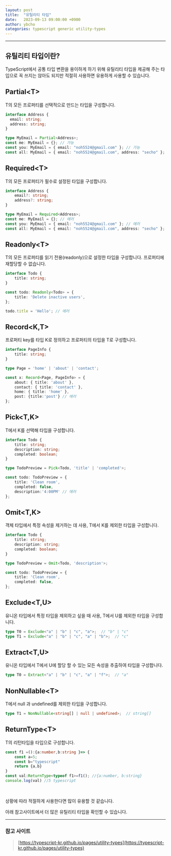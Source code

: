 ```yaml
---
layout: post
title:  "유틸리티 타입"
date:   2023-09-13 09:00:00 +0900
author: ybcho
categories: typescript generic utility-types
---
```

<hr/>

## 유틸리티 타입이란?
TypeScript에서 공통 타입 변환을 용이하게 하기 위해 유틸리티 타입을 제공해 주는 타입으로
꼭 쓰지는 않아도 되지만 적절히 사용하면 유용하게 사용할 수 있습니다.

## Partial\<T\>
T의 모든 프로퍼티를 선택적으로 만드는 타입을 구성합니다.


```ts
interface Address {
  email: string;
  address: string;
}

type MyEmail = Partial<Address>;
const me: MyEmail = {}; // 가능
const you: MyEmail = { email: "noh5524@gmail.com" }; // 가능
const all: MyEmail = { email: "noh5524@gmail.com", address: "secho" }; // 가능
```

## Required\<T\>
T의 모든 프로퍼티가 필수로 설정된 타입을 구성합니다.

```ts
interface Address {
    email?: string;
    address?: string;
}

type MyEmail = Required<Address>;
const me: MyEmail = {}; // 에러
const you: MyEmail = { email: "noh5524@gmail.com" }; // 에러
const all: MyEmail = { email: "noh5524@gmail.com", address: "secho" }; // 가능
```

## Readonly\<T\>
T의 모든 프로퍼티를 읽기 전용(readonly)으로 설정한 타입을 구성합니다. 프로퍼티에 재할당할 수 없습니다.

````ts
interface Todo {
    title: string;
}

const todo: Readonly<Todo> = {
    title: 'Delete inactive users',
};

todo.title = 'Hello'; // 에러
````

## Record\<K,T\>
프로퍼티 key를 타입 K로 정의하고 프로퍼티의 타입을 T로 구성합니다.

```ts
interface PageInfo {
    title: string;
}

type Page = 'home' | 'about' | 'contact';

const x: Record<Page, PageInfo> = {
    about: { title: 'about' },
    contact: { title: 'contact' },
    home: { title: 'home' },
    post: {title:'post'} // 에러
};
```

## Pick\<T,K\>
T에서 K를 선택해 타입을 구성합니다.

```ts
interface Todo {
    title: string;
    description: string;
    completed: boolean;
}

type TodoPreview = Pick<Todo, 'title' | 'completed'>;

const todo: TodoPreview = {
    title: 'Clean room',
    completed: false,
    description:'4:00PM' // 에러
};
```

## Omit\<T,K\>
객체 타입에서 특정 속성을 제거하는 데 사용, T에서 K를 제외한 타입을 구성합니다.

```ts
interface Todo {
    title: string;
    description: string;
    completed: boolean;
}

type TodoPreview = Omit<Todo, 'description'>;

const todo: TodoPreview = {
    title: 'Clean room',
    completed: false,
};
```

## Exclude\<T,U\>
유니온 타입에서 특정 타입을 제외하고 싶을 때 사용, T에서 U를 제외한 타입을 구성합니다.

```ts
type T0 = Exclude<"a" | "b" | "c", "a">;  // "b" | "c"
type T1 = Exclude<"a" | "b" | "c", "a" | "b">;  // "c" 
```

## Extract\<T,U\>
유니온 타입에서 T에서 U에 할당 할 수 있는 모든 속성을 추출하여 타입을 구성합니다.

```ts
type T0 = Extract<"a" | "b" | "c", "a" | "f">;  // "a"
```

## NonNullable\<T\>
T에서 null 과 undefined를 제외한 타입을 구성합니다.

```ts
type T1 = NonNullable<string[] | null | undefined>;  // string[]
```

## ReturnType\<T\>
T의 리턴타입을 타입으로 구성합니다.
```ts
const f1 =():{a:number,b:string }=> {
    const a=5;
    const b="typescript"
    return {a,b}
}
const val:ReturnType<typeof f1>=f1(); //{a:number, b:string}
console.log(val) //5 typescript
```
<br />

상황에 따라 적절하게 사용한다면 많이 유용할 것 같습니다.

아래 참고사이트에서 더 많은 유틸리티 타입을 확인할 수 있습니다.

---
### 참고 사이트
> [https://typescript-kr.github.io/pages/utility-types](https://typescript-kr.github.io/pages/utility-types)
